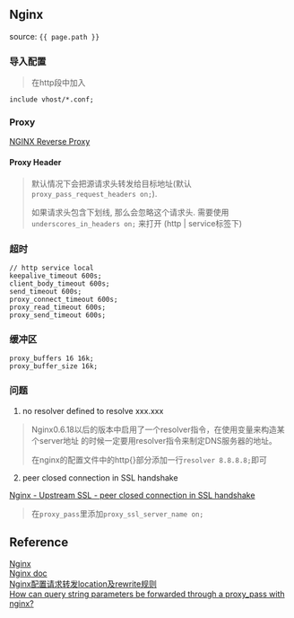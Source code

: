 ## Nginx
source: `{{ page.path }}`


### 导入配置

> 在http段中加入

    include vhost/*.conf;

### Proxy
[NGINX Reverse Proxy](https://docs.nginx.com/nginx/admin-guide/web-server/reverse-proxy/)  
  
#### Proxy Header

> 默认情况下会把源请求头转发给目标地址(默认`proxy_pass_request_headers on;`).
> 
> 如果请求头包含下划线, 那么会忽略这个请求头.
> 需要使用`underscores_in_headers on;` 来打开 (http | service标签下)

### 超时

    // http service local
    keepalive_timeout 600s;
    client_body_timeout 600s;
    send_timeout 600s;
    proxy_connect_timeout 600s;
    proxy_read_timeout 600s;
    proxy_send_timeout 600s;

### 缓冲区

    proxy_buffers 16 16k;  
    proxy_buffer_size 16k;

### 问题

1. no resolver defined to resolve xxx.xxx

> Nginx0.6.18以后的版本中启用了一个resolver指令，在使用变量来构造某个server地址
> 的时候一定要用resolver指令来制定DNS服务器的地址。
> 
> 在nginx的配置文件中的http{}部分添加一行`resolver 8.8.8.8;`即可

2. peer closed connection in SSL handshake

[Nginx - Upstream SSL - peer closed connection in SSL handshake](https://stackoverflow.com/questions/46467613/nginx-upstream-ssl-peer-closed-connection-in-ssl-handshake)  
> 在`proxy_pass`里添加`proxy_ssl_server_name on;`

## Reference
[Nginx](http://nginx.org/en/#generic_proxy_server_features)  
[Nginx doc](http://nginx.org/en/docs/)  
[Nginx配置请求转发location及rewrite规则](https://www.cnblogs.com/kanyun/p/7466309.html)  
[How can query string parameters be forwarded through a proxy_pass with nginx?](https://stackoverflow.com/questions/8130692/how-can-query-string-parameters-be-forwarded-through-a-proxy-pass-with-nginx)  
